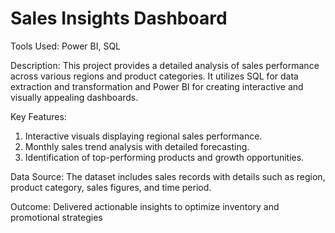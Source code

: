 # Sales Insights Dashboard
Tools Used: 
Power BI, SQL

Description:
This project provides a detailed analysis of sales performance across various regions and product categories. It utilizes SQL for data extraction and transformation and Power BI for creating interactive and visually appealing dashboards.

Key Features:
1. Interactive visuals displaying regional sales performance.
2. Monthly sales trend analysis with detailed forecasting.
3. Identification of top-performing products and growth opportunities.

Data Source:
The dataset includes sales records with details such as region, product category, sales figures, and time period.

Outcome:
Delivered actionable insights to optimize inventory and promotional strategies
